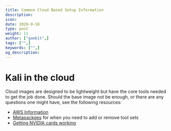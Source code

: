 ```yaml
---
title: Common Cloud Based Setup Information
description:
icon:
date: 2020-9-18
type: post
weight: 11
author: ["gamb1t",]
tags: ["",]
keywords: ["",]
og_description:
---
```


# Kali in the cloud
Cloud images are designed to be lightweight but have the core tools needed to get the job done. Should the base image not be enough, or there are any questions one might have, see the following resources:
- [AWS Information](https://www.kali.org/docs/cloud/aws/)
- [Metapackges](https://www.kali.org/docs/general-use/metapackages/) for when you need to add or remove tool sets
- [Getting NVIDIA cards working](https://www.kali.org/docs/general-use/install-nvidia-drivers-on-kali-linux/)